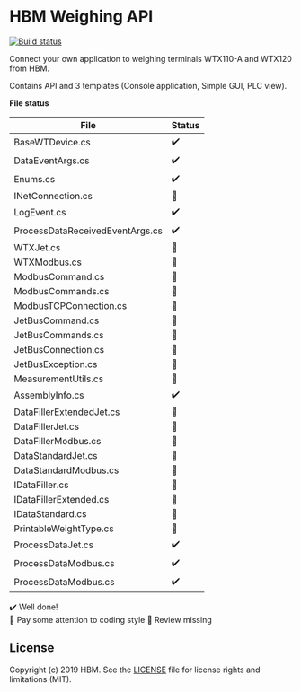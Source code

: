 # HBM Weighing API


[![Build status](https://hbmdevelopment.visualstudio.com/HBM%20Weighing/_apis/build/status/HBM%20Weighing%20API%20CI)](https://hbmdevelopment.visualstudio.com/HBM%20Weighing/_build/latest?definitionId=47)

Connect your own application to weighing terminals WTX110-A and WTX120 from HBM.


Contains API and 3 templates (Console application, Simple GUI, PLC view). 



**File status**

| File                               | Status                 |
| ---------------------------------- | ---------------------- |
| BaseWTDevice.cs                    | :heavy_check_mark:     |
| DataEventArgs.cs                   | :heavy_check_mark:     |
| Enums.cs                           | :heavy_check_mark:     |
| INetConnection.cs                  | :large_orange_diamond: |
| LogEvent.cs                        | :heavy_check_mark:     |
| ProcessDataReceivedEventArgs.cs    | :heavy_check_mark:     | 
| WTXJet.cs                          | :large_orange_diamond: |
| WTXModbus.cs                       | :large_orange_diamond: | 
| ModbusCommand.cs                   | :large_orange_diamond: |
| ModbusCommands.cs                  | :large_orange_diamond: |
| ModbusTCPConnection.cs             | :red_circle:           |
| JetBusCommand.cs                   | :large_orange_diamond: |
| JetBusCommands.cs                  | :large_orange_diamond: |
| JetBusConnection.cs                | :red_circle:           |
| JetBusException.cs                 | :red_circle:           |
| MeasurementUtils.cs                | :large_orange_diamond: |
| AssemblyInfo.cs                    | :heavy_check_mark:     |
| DataFillerExtendedJet.cs           | :red_circle:           |
| DataFillerJet.cs                   | :red_circle:           |
| DataFillerModbus.cs                | :red_circle:           |
| DataStandardJet.cs                 | :red_circle:           |
| DataStandardModbus.cs              | :red_circle:           |
| IDataFiller.cs                     | :red_circle:           |
| IDataFillerExtended.cs             | :red_circle:           |
| IDataStandard.cs                   | :red_circle:           |
| PrintableWeightType.cs             | :large_orange_diamond: |
| ProcessDataJet.cs                  | :heavy_check_mark:     |
| ProcessDataModbus.cs               | :heavy_check_mark:     |
| ProcessDataModbus.cs               | :heavy_check_mark:     |


:heavy_check_mark: Well done!   
:large_orange_diamond: Pay some attention to coding style
:red_circle: Review missing        


## License



Copyright (c) 2019 HBM. See the [LICENSE](LICENSE) file for license rights and
limitations (MIT).